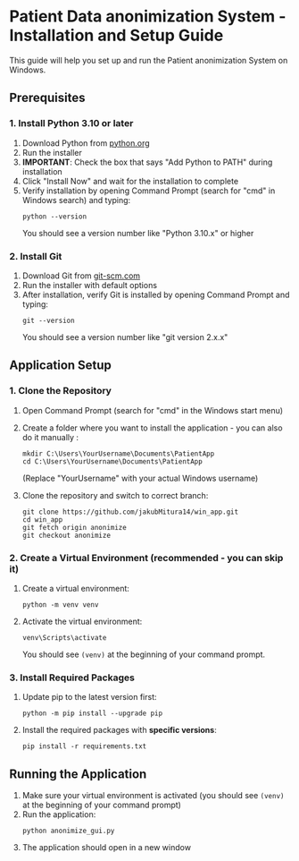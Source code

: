 # Patient Data anonimization System - Installation and Setup Guide

This guide will help you set up and run the Patient anonimization System on Windows.

## Prerequisites

### 1. Install Python 3.10 or later

1. Download Python from [python.org](https://www.python.org/downloads/)
2. Run the installer
3. **IMPORTANT**: Check the box that says "Add Python to PATH" during installation
4. Click "Install Now" and wait for the installation to complete
5. Verify installation by opening Command Prompt (search for "cmd" in Windows search) and typing:
   ```
   python --version
   ```
   You should see a version number like "Python 3.10.x" or higher

### 2. Install Git

1. Download Git from [git-scm.com](https://git-scm.com/download/win)
2. Run the installer with default options
3. After installation, verify Git is installed by opening Command Prompt and typing:
   ```
   git --version
   ```
   You should see a version number like "git version 2.x.x"

## Application Setup

### 1. Clone the Repository

1. Open Command Prompt (search for "cmd" in the Windows start menu)
2. Create a folder where you want to install the application - you can also do it manually :
   ```
   mkdir C:\Users\YourUsername\Documents\PatientApp
   cd C:\Users\YourUsername\Documents\PatientApp
   ```
   (Replace "YourUsername" with your actual Windows username)
   
3. Clone the repository and switch to correct branch:
   ```
   git clone https://github.com/jakubMitura14/win_app.git
   cd win_app
   git fetch origin anonimize
   git checkout anonimize
   ```


### 2. Create a Virtual Environment (recommended - you can skip it)

1. Create a virtual environment:
   ```
   python -m venv venv
   ```
   
2. Activate the virtual environment:
   ```
   venv\Scripts\activate
   ```
   
   You should see `(venv)` at the beginning of your command prompt.

### 3. Install Required Packages

1. Update pip to the latest version first:
   ```
   python -m pip install --upgrade pip
   ```

2. Install the required packages with **specific versions**:
   ```
   pip install -r requirements.txt
   ```

## Running the Application

1. Make sure your virtual environment is activated (you should see `(venv)` at the beginning of your command prompt)
2. Run the application:
   ```
   python anonimize_gui.py
   ```
3. The application should open in a new window
